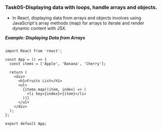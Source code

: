 ### Task05-Displaying data with loops, handle arrays and objects.

- In React, displaying data from arrays and objects involves using JavaScript's array methods (map) for arrays to iterate and render dynamic content with JSX.

**_Example: Displaying Data from Arrays_**

```

import React from 'react';

const App = () => {
  const items = ['Apple', 'Banana', 'Cherry'];

  return (
    <div>
      <h1>Fruits List</h1>
      <ul>
        {items.map((item, index) => (
          <li key={index}>{item}</li>
        ))}
      </ul>
    </div>
  );
};

export default App;


```

